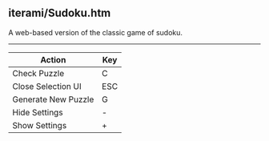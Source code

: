 iterami/Sudoku.htm
------------------

A web-based version of the classic game of sudoku.

---

Action              | Key
--------------------|----
Check Puzzle        | C
Close Selection UI  | ESC
Generate New Puzzle | G
Hide Settings       | -
Show Settings       | +
